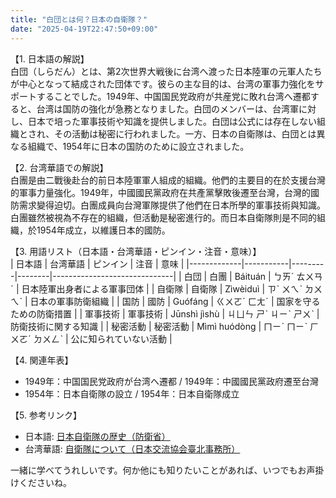 ```yaml
---
title: "白団とは何？日本の自衛隊？"
date: "2025-04-19T22:47:50+09:00"
---
```


【1. 日本語の解説】  
白団（しらだん）とは、第2次世界大戦後に台湾へ渡った日本陸軍の元軍人たちが中心となって結成された団体です。彼らの主な目的は、台湾の軍事力強化をサポートすることでした。1949年、中国国民党政府が共産党に敗れ台湾へ遷都すると、台湾は国防の強化が急務となりました。白団のメンバーは、台湾軍に対し、日本で培った軍事技術や知識を提供しました。白団は公式には存在しない組織とされ、その活動は秘密に行われました。一方、日本の自衛隊は、白団とは異なる組織で、1954年に日本の国防のために設立されました。

【2. 台湾華語での解説】  
白團是由二戰後赴台的前日本陸軍軍人組成的組織。他們的主要目的在於支援台灣的軍事力量強化。1949年，中國國民黨政府在共產黨擊敗後遷至台灣，台灣的國防需求變得迫切。白團成員向台灣軍隊提供了他們在日本所學的軍事技術與知識。白團雖然被視為不存在的組織，但活動是秘密進行的。而日本自衛隊則是不同的組織，於1954年成立，以維護日本的國防。

【3. 用語リスト（日本語・台湾華語・ピンイン・注音・意味）】  
| 日本語      | 台湾華語  | ピンイン | 注音   | 意味                         |
|-------------|-----------|---------|--------|------------------------------|
| 白団        | 白團      | Báituán | ㄅㄞˊ ㄊㄨㄢˊ | 日本陸軍出身者による軍事団体 |
| 自衛隊      | 自衛隊    | Zìwèiduì | ㄗˋ ㄨㄟˋ ㄉㄨㄟˋ | 日本の軍事防衛組織         |
| 国防        | 國防      | Guófáng | ㄍㄨㄛˊ ㄈㄤˊ | 国家を守るための防衛措置     |
| 軍事技術    | 軍事技術  | Jūnshì jìshù | ㄐㄩㄣ ㄕˋ ㄐㄧˋ ㄕㄨˋ | 防衛技術に関する知識       |
| 秘密活動    | 秘密活動  | Mìmì huódòng | ㄇㄧˋ ㄇㄧˋ ㄏㄨㄛˊ ㄉㄨㄥˋ | 公に知られていない活動     |

【4. 関連年表】  
- 1949年：中国国民党政府が台湾へ遷都 / 1949年：中國國民黨政府遷至台灣  
- 1954年：日本自衛隊の設立 / 1954年：日本自衛隊成立  

【5. 参考リンク】  
- 日本語: [日本自衛隊の歴史（防衛省）](https://www.mod.go.jp/j/publication/book/pamphlet/06_rekishi/index.html)
- 台湾華語: [自衛隊について（日本交流協会臺北事務所）](https://www.japan-taipei.org.tw/)

一緒に学べてうれしいです。何か他にも知りたいことがあれば、いつでもお声掛けくださいね。